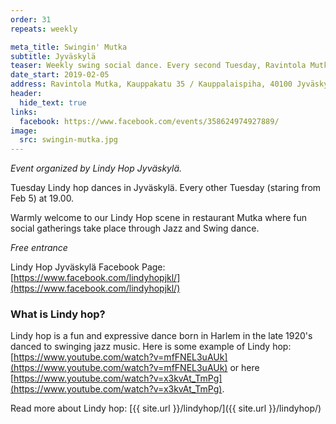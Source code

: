 ```yaml
---
order: 31
repeats: weekly

meta_title: Swingin' Mutka
subtitle: Jyväskylä
teaser: Weekly swing social dance. Every second Tuesday, Ravintola Mutka, Jyväskylä, 19.00 - 22.00.
date_start: 2019-02-05
address: Ravintola Mutka, Kauppakatu 35 / Kauppalaispiha, 40100 Jyväskylä, Finland
header:
  hide_text: true
links:
  facebook: https://www.facebook.com/events/358624974927889/
image:
  src: swingin-mutka.jpg
---
```


_Event organized by Lindy Hop Jyväskylä._

Tuesday Lindy hop dances in Jyväskylä. Every other Tuesday (staring from Feb 5) at 19.00.

Warmly welcome to our Lindy Hop scene in restaurant Mutka where fun social gatherings take place through Jazz and Swing dance. 

_Free entrance_

Lindy Hop Jyväskylä Facebook Page: [https://www.facebook.com/lindyhopjkl/](https://www.facebook.com/lindyhopjkl/)

### What is Lindy hop?

Lindy hop is a fun and expressive dance born in Harlem in the late 1920's danced to swinging jazz music. Here is some example of Lindy hop: [https://www.youtube.com/watch?v=mfFNEL3uAUk](https://www.youtube.com/watch?v=mfFNEL3uAUk) or here [https://www.youtube.com/watch?v=x3kvAt_TmPg](https://www.youtube.com/watch?v=x3kvAt_TmPg).

Read more about Lindy hop: [{{ site.url }}/lindyhop/]({{ site.url }}/lindyhop/)
